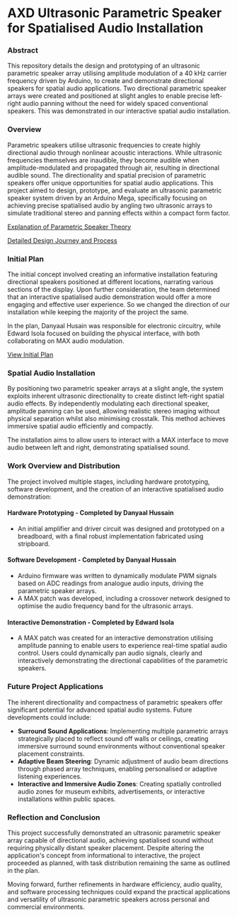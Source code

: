 # AXD Ultrasonic Parametric Speaker for Spatialised Audio Installation

### Abstract
This repository details the design and prototyping of an ultrasonic parametric speaker array utilising amplitude modulation of a 40 kHz carrier frequency driven by Arduino, to create and demonstrate directional speakers for spatial audio applications. Two directional parametric speaker arrays were created and positioned at slight angles to enable precise left-right audio panning without the need for widely spaced conventional speakers. This was demonstrated in our interactive spatial audio installation.

### Overview
Parametric speakers utilise ultrasonic frequencies to create highly directional audio through nonlinear acoustic interactions. While ultrasonic frequencies themselves are inaudible, they become audible when amplitude-modulated and propagated through air, resulting in directional audible sound. The directionality and spatial precision of parametric speakers offer unique opportunities for spatial audio applications. This project aimed to design, prototype, and evaluate an ultrasonic parametric speaker system driven by an Arduino Mega, specifically focusing on achieving precise spatialised audio by angling two ultrasonic arrays to simulate traditional stereo and panning effects within a compact form factor.

[Explanation of Parametric Speaker Theory](Parametric%20Speaker%20Theory.md) 

[Detailed Design Journey and Process](Design%Journey.md) 

### Initial Plan
The initial concept involved creating an informative installation featuring directional speakers positioned at different locations, narrating various sections of the display. Upon further consideration, the team determined that an interactive spatialised audio demonstration would offer a more engaging and effective user experience. So we changed the direction of our installation while keeping the majority of the project the same. 

In the plan, Danyaal Husain was responsible for electronic circuitry, while Edward Isola focused on building the physical interface, with both collaborating on MAX audio modulation.

[View Initial Plan](AXD-InstallationInitialPlan.pdf) 

### Spatial Audio Installation
By positioning two parametric speaker arrays at a slight angle, the system exploits inherent ultrasonic directionality to create distinct left-right spatial audio effects. By independently modulating each directional speaker, amplitude panning can be used, allowing realistic stereo imaging without physical separation whilst also minimising crosstalk. This method achieves immersive spatial audio efficiently and compactly.

The installation aims to allow users to interact with a MAX interface to move audio between left and right, demonstrating spatialised sound.

### Work Overview and Distribution
The project involved multiple stages, including hardware prototyping, software development, and the creation of an interactive spatialised audio demonstration:

#### Hardware Prototyping - Completed by Danyaal Hussain
- An initial amplifier and driver circuit was designed and prototyped on a breadboard, with a final robust implementation fabricated using stripboard.

#### Software Development - Completed by Danyaal Hussain
- Arduino firmware was written to dynamically modulate PWM signals based on ADC readings from analogue audio inputs, driving the parametric speaker arrays.
- A MAX patch was developed, including a crossover network designed to optimise the audio frequency band for the ultrasonic arrays.

#### Interactive Demonstration - Completed by Edward Isola
- A MAX patch was created for an interactive demonstration utilising amplitude panning to enable users to experience real-time spatial audio control. Users could dynamically pan audio signals, clearly and interactively demonstrating the directional capabilities of the parametric speakers.

### Future Project Applications
The inherent directionality and compactness of parametric speakers offer significant potential for advanced spatial audio systems. Future developments could include:

- **Surround Sound Applications**: Implementing multiple parametric arrays strategically placed to reflect sound off walls or ceilings, creating immersive surround sound environments without conventional speaker placement constraints.
- **Adaptive Beam Steering**: Dynamic adjustment of audio beam directions through phased array techniques, enabling personalised or adaptive listening experiences.
- **Interactive and Immersive Audio Zones**: Creating spatially controlled audio zones for museum exhibits, advertisements, or interactive installations within public spaces.

### Reflection and Conclusion
This project successfully demonstrated an ultrasonic parametric speaker array capable of directional audio, achieving spatialised sound without requiring physically distant speaker placement. Despite altering the application's concept from informational to interactive, the project proceeded as planned, with task distribution remaining the same as outlined in the plan.

Moving forward, further refinements in hardware efficiency, audio quality, and software processing techniques could expand the practical applications and versatility of ultrasonic parametric speakers across personal and commercial environments.
